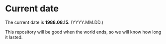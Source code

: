 # Current date

The current date is **1988.08.15.** (YYYY.MM.DD.)

This repository will be good when the world ends, so we will know how long it lasted.
